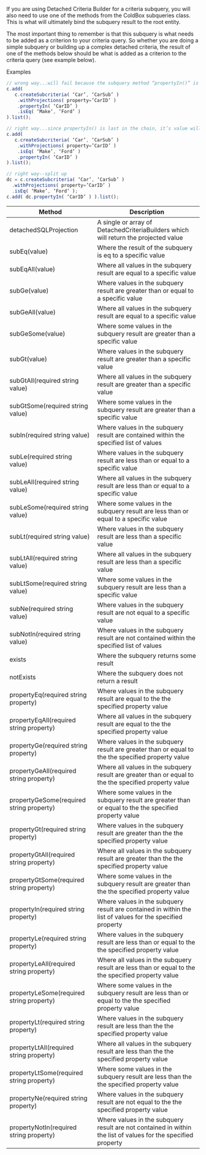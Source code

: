 If you are using Detached Criteria Builder for a criteria subquery, you will also need to use one of the methods from the ColdBox subqueries class. This is what will ultimately bind the subquery result to the root entity.

The most important thing to remember is that this subquery is what needs to be added as a criterion to your criteria query. So whether you are doing a simple subquery or building up a complex detached criteria, the result of one of the methods below should be what is added as a criterion to the criteria query (see example below).

Examples 

```javascript
// wrong way...will fail because the subquery method “propertyIn()” is not what is added
c.add(
   c.createSubcriteria( ‘Car’, ‘CarSub’ )
    .withProjections( property=’CarID’ )
    .propertyIn( ‘CarID’ )
    .isEq( ‘Make’, ‘Ford’ )
).list();

// right way...since propertyIn() is last in the chain, it’s value will be what is ultimately added as a criteria
c.add(
   c.createSubcriteria( ‘Car’, ‘CarSub’ )
    .withProjections( property=’CarID’ )
    .isEq( ‘Make’, ‘Ford’ )
    .propertyIn( ‘CarID’ )
).list();

// right way--split up
dc = c.createSubcriteria( ‘Car’, ‘CarSub’ )
  .withProjections( property=’CarID’ )
  .isEq( ‘Make’, ‘Ford’ );
c.add( dc.propertyIn( ‘CarID’ ) ).list();
```

| Method | Description |
| --- | --- |
| detachedSQLProjection | A single or array of DetachedCriteriaBuilders which will return the projected value |
| subEq(value) | Where the result of the subquery is eq to a specific value |
| subEqAll(value) | Where all values in the subquery result are equal to a specific value |
| subGe(value) | Where values in the subquery result are greater than or equal to a specific value |
| subGeAll(value) | Where all values in the subquery result are equal to a specific value |
| subGeSome(value) | Where some values in the subquery result are greater than a specific value |
| subGt(value) | Where values in the subquery result are greater than a specific value |
| subGtAll(required string value) | Where all values in the subquery result are greater than a specific value |
| subGtSome(required string value) | Where some values in the subquery result are greater than a specific value |
| subIn(required string value) | Where values in the subquery result are contained within the specified list of values |
| subLe(required string value) | Where values in the subquery result are less than or equal to a specific value |
| subLeAll(required string value) | Where all values in the subquery result are less than or equal to a specific value |
| subLeSome(required string value) | Where some values in the subquery result are less than or equal to a specific value |
| subLt(required string value) | Where values in the subquery result are less than a specific value |
| subLtAll(required string value) | Where all values in the subquery result are less than a specific value |
| subLtSome(required string value) | Where some values in the subquery result are less than a specific value |
| subNe(required string value) | Where values in the subquery result are not equal to a specific value |
| subNotIn(required string value) | Where values in the subquery result are not contained within the specified list of values |
| exists | Where the subquery returns some result |
| notExists | Where the subquery does not return a result |
| propertyEq(required string property) | Where values in the subquery result are equal to the the specified property value |
| propertyEqAll(required string property) | Where all values in the subquery result are equal to the the specified property value |
| propertyGe(required string property) | Where values in the subquery result are greater than or equal to the the specified property value |
| propertyGeAll(required string property) | Where all values in the subquery result are greater than or equal to the the specified property value |
| propertyGeSome(required string property) | Where some values in the subquery result are greater than or equal to the the specified property value |
| propertyGt(required string property) | Where values in the subquery result are greater than the the specified property value |
| propertyGtAll(required string property) | Where all values in the subquery result are greater than the the specified property value |
| propertyGtSome(required string property) | Where some values in the subquery result are greater than the the specified property value |
| propertyIn(required string property) | Where values in the subquery result are contained in within the list of values for the specified property |
| propertyLe(required string property) | Where values in the subquery result are less than or equal to the the specified property value |
| propertyLeAll(required string property) | Where all values in the subquery result are less than or equal to the the specified property value |
| propertyLeSome(required string property) | Where some values in the subquery result are less than or equal to the the specified property value |
| propertyLt(required string property) | Where values in the subquery result are less than the the specified property value |
| propertyLtAll(required string property) | Where all values in the subquery result are less than the the specified property value |
| propertyLtSome(required string property) | Where some values in the subquery result are less than the the specified property value |
| propertyNe(required string property) | Where values in the subquery result are not equal to the the specified property value |
| propertyNotIn(required string property) | Where values in the subquery result are not contained in within the list of values for the specified property |